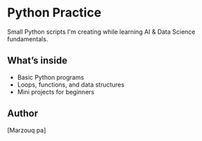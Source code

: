 # Python Practice 
Small Python scripts I'm creating while learning AI & Data Science fundamentals.

## What’s inside
- Basic Python programs
- Loops, functions, and data structures
- Mini projects for beginners

## Author
 [Marzouq pa]
